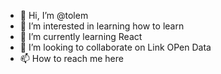- 👋 Hi, I’m @tolem
- 👀 I’m interested in learning how to learn
- 🌱 I’m currently learning React 
- 💞️ I’m looking to collaborate on Link OPen Data
- 📫 How to reach me here

<!---
tolem/tolem is a ✨ special ✨ repository because its `README.md` (this file) appears on your GitHub profile.
You can click the Preview link to take a look at your changes.
--->
